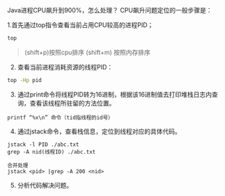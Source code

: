Java进程CPU飙升到900%，怎么处理？
CPU飙升问题定位的一般步骤是：

1.首先通过top指令查看当前占用CPU较高的进程PID；

```bash
top
```

> (shift+p)按照cpu排序  (shift+m) 按照内存排序

2. 查看当前进程消耗资源的线程PID：

```bash
top -Hp pid
```

3. 通过print命令将线程PID转为16进制，根据该16进制值去打印堆栈日志内查询，查看该线程所驻留的方法位置。

```
printf “%x\n” 命令（tid指线程的id号）
```

4. 通过jstack命令，查看栈信息，定位到线程对应的具体代码。

```
jstack -l PID ./abc.txt
grep -A nid(线程ID) ./abc.txt
 
合并处理
jstack <pid> |grep -A 200 <nid>
```

5. 分析代码解决问题。
